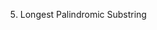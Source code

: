<!--
 * @Author: shaqsnake
 * @Email: shaqsnake@gmail.com
 * @Date: 2019-08-12 16:32:08
 * @LastEditTime: 2019-08-12 16:32:11
 * @Description: 5. Longest Palindromic Substring
 -->
5. Longest Palindromic Substring